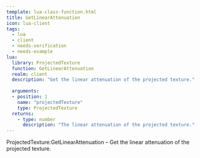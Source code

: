 ```yaml
---
template: lua-class-function.html
title: GetLinearAttenuation
icon: lua-client
tags:
  - lua
  - client
  - needs-verification
  - needs-example
lua:
  library: ProjectedTexture
  function: GetLinearAttenuation
  realm: client
  description: "Get the linear attenuation of the projected texture."
  
  arguments:
  - position: 1
    name: "projectedTexture"
    type: ProjectedTexture
  returns:
    - type: number
      description: "The linear attenuation of the projected texture."
---
```


<div class="lua__search__keywords">
ProjectedTexture:GetLinearAttenuation &#x2013; Get the linear attenuation of the projected texture.
</div>

